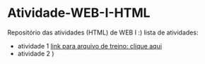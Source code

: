 # Atividade-WEB-I-HTML
Repositório das atividades (HTML) de WEB I :)
 lista de atividades:
 - atividade 1 [link para arquivo de treino: clique aqui](exercicio.html)
 - atividade 2
 )
 
